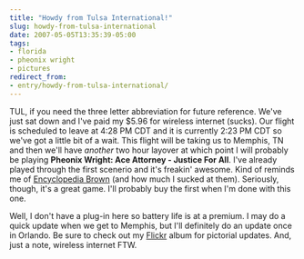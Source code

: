 ```yaml
---
title: "Howdy from Tulsa International!"
slug: howdy-from-tulsa-international
date: 2007-05-05T13:35:39-05:00
tags:
- florida
- pheonix wright
- pictures
redirect_from:
- entry/howdy-from-tulsa-international/
---
```

TUL, if you need the three letter abbreviation for future reference. We've just sat down and I've paid my $5.96 for wireless internet (sucks). Our flight is scheduled to leave at 4:28 PM CDT and it is currently 2:23 PM CDT so we've got a little bit of a wait. This flight will be taking us to Memphis, TN and then we'll have _another_ two hour layover at which point I will probably be playing **Pheonix Wright: Ace Attorney - Justice For All**. I've already played through the first scenerio and it's freakin' awesome. Kind of reminds me of [Encyclopedia Brown](http://en.wikipedia.org/wiki/Encyclopedia_Brown) (and how much I sucked at them). Seriously, though, it's a great game. I'll probably buy the first when I'm done with this one.

Well, I don't have a plug-in here so battery life is at a premium. I may do a quick update when we get to Memphis, but I'll definitely do an update once in Orlando. Be sure to check out my [Flickr](http://www.flickr.com/photos/dxprog/sets/72157600180317876/) album for pictorial updates. And, just a note, wireless internet FTW.

